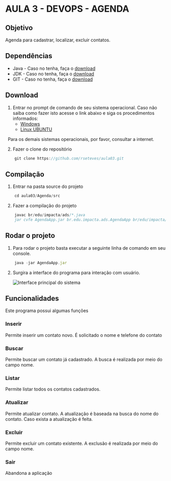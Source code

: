 # AULA 3 - DEVOPS - AGENDA

## Objetivo

Agenda para cadastrar, localizar, excluir contatos.

## Dependências
+ Java - Caso no tenha, faça o [download](https://www.java.com/pt_BR/)
+ JDK - Caso no tenha, faça o [download](http://www.oracle.com/technetwork/java/javase/downloads/jdk9-downloads-3848520.html)
+ GIT - Caso no tenha, faça o [download](https://git-scm.com/downloads)

## Download
1. Entrar no prompt de comando de seu sistema operacional. Caso não saiba como fazer isto acesse o link abaixo e siga os procedimentos informados:  
   + [Windows](https://pt.wikihow.com/Abrir-o-Prompt-de-Comando-no-Windows)
   + [Linux UBUNTU](https://www.wikihow.com/Open-a-Terminal-Window-in-Ubuntu)
 
   Para os demais sistemas operacionais, por favor, consultar a internet.
	
2. Fazer o clone do repositório
```javascript
	git clone https://github.com/rseteves/aula03.git
```
## Compilação
1. Entrar na pasta source do projeto
```javascript
	cd aula03/Agenda/src
```
2. Fazer a compilação do projeto
```javascript
	javac br/edu/impacta/ads/*.java
	jar cvfe AgendaApp.jar br.edu.impacta.ads.AgendaApp br/edu/impacta/ads/*
```
## Rodar o projeto
1. Para rodar o projeto basta executar a seguinte linha de comando em seu console.
```javascript
	java -jar AgendaApp.jar
```
2. Surgira a interface do programa para interação com usuário.

	![Interface principal do sistema](https://github.com/leandrobudau/aula03/blob/master/Agenda/screen-main.png)


## Funcionalidades
Este programa possui algumas funções
### Inserir
Permite inserir um contato novo. É solicitado o nome e telefone do contato
### Buscar 
Permite buscar um contato já cadastrado. A busca é realizada por meio do campo nome.
### Listar
Permite listar todos os contatos cadastrados.
### Atualizar
Permite atualizar contato. A atualização é baseada na busca do nome do contato. Caso exista a atualização é feita.
### Excluir
Permite excluir um contato existente. A exclusão é realizada por meio do campo nome.
### Sair
Abandona a aplicação

